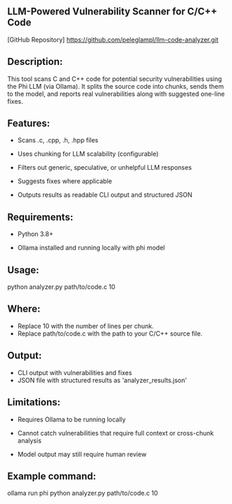 ## LLM-Powered Vulnerability Scanner for C/C++ Code

[GitHub Repository] https://github.com/peleglampl/llm-code-analyzer.git
## Description:

This tool scans C and C++ code for potential security vulnerabilities using the Phi LLM (via Ollama). It splits the source code into chunks, sends them to the model, and reports real vulnerabilities along with suggested one-line fixes.

## Features:
- Scans .c, .cpp, .h, .hpp files

- Uses chunking for LLM scalability (configurable)

- Filters out generic, speculative, or unhelpful LLM responses

- Suggests fixes where applicable

- Outputs results as readable CLI output and structured JSON

## Requirements:
- Python 3.8+

- Ollama installed and running locally with phi model

## Usage:

python analyzer.py path/to/code.c  10

## Where:
- Replace 10 with the number of lines per chunk.
- Replace path/to/code.c with the path to your C/C++ source file.

## Output:
- CLI output with vulnerabilities and fixes
- JSON file with structured results as 'analyzer_results.json'

## Limitations:
- Requires Ollama to be running locally

- Cannot catch vulnerabilities that require full context or cross-chunk analysis

- Model output may still require human review

## Example command:
ollama run phi
python analyzer.py path/to/code.c 10